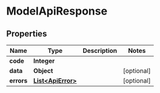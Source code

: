 

# ModelApiResponse


## Properties

| Name | Type | Description | Notes |
|------------ | ------------- | ------------- | -------------|
|**code** | **Integer** |  |  |
|**data** | **Object** |  |  [optional] |
|**errors** | [**List&lt;ApiError&gt;**](ApiError.md) |  |  [optional] |



